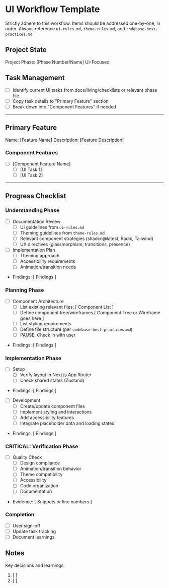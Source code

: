 # UI Workflow Template
Strictly adhere to this workflow.
Items should be addressed one-by-one, in order.
Always reference `ui-rules.md`, `theme-rules.md`, and `codebase-best-practices.md`.

## Project State
Project Phase: [Phase Number/Name]
UI-Focused

## Task Management
- [ ] Identify current UI tasks from docs/living/checklists or relevant phase file
- [ ] Copy task details to "Primary Feature" section
- [ ] Break down into "Component Features" if needed

---

## Primary Feature
Name: [Feature Name]
Description: [Feature Description]

### Component Features
- [ ] [Component Feature Name]
  - [ ] [UI Task 1]
  - [ ] [UI Task 2]

---

## Progress Checklist

### Understanding Phase
- [ ] Documentation Review
    - [ ] UI guidelines from `ui-rules.md`
    - [ ] Theming guidelines from `theme-rules.md`
    - [ ] Relevant component strategies (shadcn@latest, Radix, Tailwind)
    - [ ] UX directives (glassmorphism, transitions, presence)
- [ ] Implementation Plan
  - [ ] Theming approach
  - [ ] Accessibility requirements
  - [ ] Animation/transition needs
- Findings: [ Findings ]

### Planning Phase
- [ ] Component Architecture
  - [ ] List existing relevant files: [ Component List ]
  - [ ] Define component tree/wireframes
        [ Component Tree or Wireframe goes here ]
  - [ ] List styling requirements
  - [ ] Define file structure (per `codebase-best-practices.md`)
  - [ ] PAUSE, Check in with user
- Findings: [ Findings ]

### Implementation Phase
- [ ] Setup
  - [ ] Verify layout in Next.js App Router
  - [ ] Check shared states (Zustand)
- Findings: [ Findings ]

- [ ] Development
  - [ ] Create/update component files
  - [ ] Implement styling and interactions
  - [ ] Add accessibility features
  - [ ] Integrate placeholder data and loading states
- Findings: [ Findings ]

### CRITICAL: Verification Phase
- [ ] Quality Check
  - [ ] Design compliance
  - [ ] Animation/transition behavior
  - [ ] Theme compatibility
  - [ ] Accessibility
  - [ ] Code organization
  - [ ] Documentation
- Evidence: [ Snippets or line numbers ]

### Completion
- [ ] User sign-off
- [ ] Update task tracking
- [ ] Document learnings

## Notes
Key decisions and learnings:
1. [ ]
2. [ ]